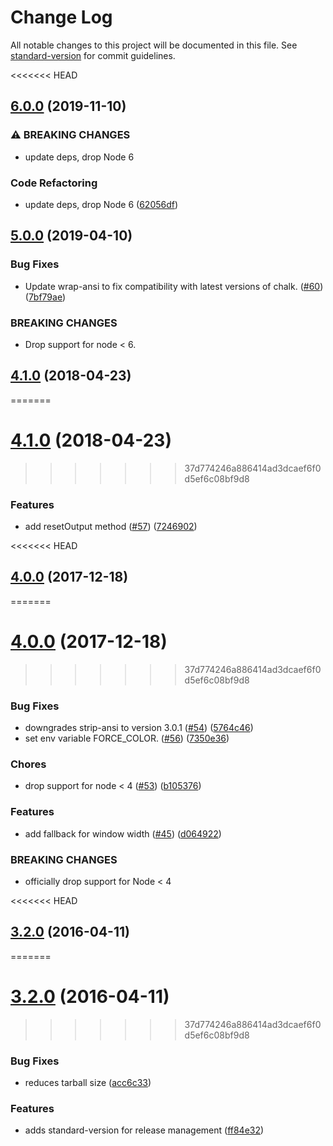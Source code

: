# Change Log

All notable changes to this project will be documented in this file. See [standard-version](https://github.com/conventional-changelog/standard-version) for commit guidelines.

<<<<<<< HEAD
## [6.0.0](https://www.github.com/yargs/cliui/compare/v5.0.0...v6.0.0) (2019-11-10)


### ⚠ BREAKING CHANGES

* update deps, drop Node 6

### Code Refactoring

* update deps, drop Node 6 ([62056df](https://www.github.com/yargs/cliui/commit/62056df))

## [5.0.0](https://github.com/yargs/cliui/compare/v4.1.0...v5.0.0) (2019-04-10)


### Bug Fixes

* Update wrap-ansi to fix compatibility with latest versions of chalk. ([#60](https://github.com/yargs/cliui/issues/60)) ([7bf79ae](https://github.com/yargs/cliui/commit/7bf79ae))


### BREAKING CHANGES

* Drop support for node < 6.



<a name="4.1.0"></a>
## [4.1.0](https://github.com/yargs/cliui/compare/v4.0.0...v4.1.0) (2018-04-23)
=======
<a name="4.1.0"></a>
# [4.1.0](https://github.com/yargs/cliui/compare/v4.0.0...v4.1.0) (2018-04-23)
>>>>>>> 37d774246a886414ad3dcaef6f0d5ef6c08bf9d8


### Features

* add resetOutput method ([#57](https://github.com/yargs/cliui/issues/57)) ([7246902](https://github.com/yargs/cliui/commit/7246902))



<a name="4.0.0"></a>
<<<<<<< HEAD
## [4.0.0](https://github.com/yargs/cliui/compare/v3.2.0...v4.0.0) (2017-12-18)
=======
# [4.0.0](https://github.com/yargs/cliui/compare/v3.2.0...v4.0.0) (2017-12-18)
>>>>>>> 37d774246a886414ad3dcaef6f0d5ef6c08bf9d8


### Bug Fixes

* downgrades strip-ansi to version 3.0.1 ([#54](https://github.com/yargs/cliui/issues/54)) ([5764c46](https://github.com/yargs/cliui/commit/5764c46))
* set env variable FORCE_COLOR. ([#56](https://github.com/yargs/cliui/issues/56)) ([7350e36](https://github.com/yargs/cliui/commit/7350e36))


### Chores

* drop support for node < 4 ([#53](https://github.com/yargs/cliui/issues/53)) ([b105376](https://github.com/yargs/cliui/commit/b105376))


### Features

* add fallback for window width ([#45](https://github.com/yargs/cliui/issues/45)) ([d064922](https://github.com/yargs/cliui/commit/d064922))


### BREAKING CHANGES

* officially drop support for Node < 4



<a name="3.2.0"></a>
<<<<<<< HEAD
## [3.2.0](https://github.com/yargs/cliui/compare/v3.1.2...v3.2.0) (2016-04-11)
=======
# [3.2.0](https://github.com/yargs/cliui/compare/v3.1.2...v3.2.0) (2016-04-11)
>>>>>>> 37d774246a886414ad3dcaef6f0d5ef6c08bf9d8


### Bug Fixes

* reduces tarball size ([acc6c33](https://github.com/yargs/cliui/commit/acc6c33))

### Features

* adds standard-version for release management ([ff84e32](https://github.com/yargs/cliui/commit/ff84e32))
